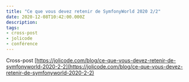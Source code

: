 ```yaml
---
title: "Ce que vous devez retenir de SymfonyWorld 2020 2/2"
date: 2020-12-08T10:42:00.000Z
description:
tags:
- cross-post
- jolicode
- conférence
---
```


Cross-post [https://jolicode.com/blog/ce-que-vous-devez-retenir-de-symfonyworld-2020-2-2](https://jolicode.com/blog/ce-que-vous-devez-retenir-de-symfonyworld-2020-2-2)
